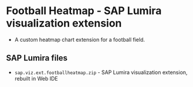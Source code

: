 Football Heatmap - SAP Lumira visualization extension
=================================================
 * A custom heatmap chart extension for a football field.

SAP Lumira files
-----------
* `sap.viz.ext.footballheatmap.zip` - SAP Lumira visualization extension, rebuilt in Web IDE


